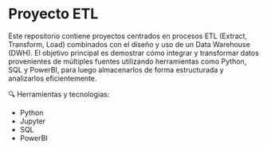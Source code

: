 # Proyecto ETL
Este repositorio contiene proyectos centrados en procesos ETL (Extract, Transform, Load) combinados con el diseño y uso de un Data Warehouse (DWH). El objetivo principal es demostrar cómo integrar y transformar datos provenientes de múltiples fuentes utilizando herramientas como Python, SQL y PowerBI, para luego almacenarlos de forma estructurada y analizarlos eficientemente.

🔍 Herramientas y tecnologias:

- Python
- Jupyter
- SQL
- PowerBI
